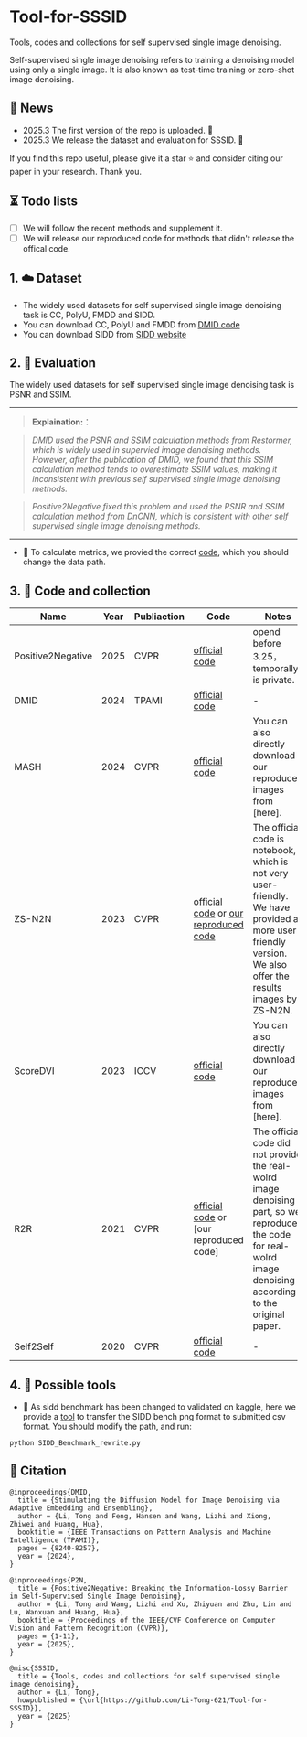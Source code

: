 # Tool-for-SSSID
Tools, codes and collections for self supervised single image denoising.

Self-supervised single image denoising refers to training a denoising model using only a single image. It is also known as test-time training or zero-shot image denoising.

## 🚀 News

- 2025.3 The first version of the repo is uploaded. 🤩
- 2025.3 We release the dataset and evaluation for SSSID. 💝

If you find this repo useful, please give it a star ⭐ and consider citing our paper in your research. Thank you.

## ⏳ Todo lists
- [ ] We will follow the recent methods and supplement it. 
- [ ] We will release our reproduced code for methods that didn't release the offical code.

## 1. ☁️ Dataset

-  The widely used datasets for self supervised single image denoising task is CC, PolyU, FMDD and SIDD.
-  You can download CC, PolyU and FMDD from [DMID code](https://github.com/Li-Tong-621/DMID/releases/tag/v1.0)
-  You can download SIDD from [SIDD website](https://abdokamel.github.io/sidd/) 




## 2. 🌊 Evaluation

The widely used datasets for self supervised single image denoising task is PSNR and SSIM.


<hr />

>**Explaination:**：

>*DMID used the PSNR and SSIM calculation methods from Restormer, which is widely used in supervied image denoising methods. However,  after the publication of DMID, we found that this SSIM calculation method tends to overestimate SSIM values, making it inconsistent with previous self supervised single image denoising methods.*

>*Positive2Negative fixed this problem and used the PSNR and SSIM calculation method from DnCNN, which is consistent with other self supervised single image denoising methods.*
<hr />

-  🔨 To calculate metrics, we provied the correct [code](https://github.com/Li-Tong-621/Tool-for-SSSID/cal_metrics.py), which you should change the data path.



## 3. 🎉 Code and collection

| Name | Year | Publiaction | Code | Notes |
|-|-|-|-|-|
|Positive2Negative| 2025|CVPR |[official code](https://github.com/Li-Tong-621/P2N/)|opend before 3.25， temporally is private. |
|DMID| 2024|TPAMI |[official code](https://github.com/Li-Tong-621/DMID/)|-|
|MASH|2024| CVPR|[official code](https://github.com/hamadichihaoui/mash)| You can also directly download our reproduced images from [here].|
|ZS-N2N| 2023 |CVPR |[official code](https://colab.research.google.com/drive/1i82nyizTdszyHkaHBuKPbWnTzao8HF9b) or [our reproduced code](https://github.com/Li-Tong-621/ZS-N2N)| The official code is notebook, which is not very user-friendly. We have provided a more user-friendly version. We also offer the results images by ZS-N2N.|
|ScoreDVI| 2023| ICCV |[official code](https://github.com/alwaysuu/ScoreDVI/)| You can also directly download our reproduced images from [here].|
|R2R| 2021| CVPR |[official code](https://github.com/PangTongyao/Recorrupted-to-Recorrupted-Unsupervised-Deep-Learning-for-Image-Denoising/) or [our reproduced code]| The official code did not provide the real-wolrd image denoising part, so we reproduced the code for real-wolrd image denoising according to the original paper.|
|Self2Self| 2020 |CVPR |[official code](https://github.com/scut-mingqinchen/self2self/)|-|


## 4. 🔨 Possible tools

-  🔨 As sidd benchmark has been changed to validated on kaggle, here we provide a [tool](https://github.com/Li-Tong-621/Tool-for-SSSID/edit/main/SIDD_Benchmark_rewrite.py) to transfer the SIDD bench png format to submitted csv format. You should modify the path, and run:
```
python SIDD_Benchmark_rewrite.py
```
  

## 🌹 Citation


```
@inproceedings{DMID,
  title = {Stimulating the Diffusion Model for Image Denoising via Adaptive Embedding and Ensembling},
  author = {Li, Tong and Feng, Hansen and Wang, Lizhi and Xiong, Zhiwei and Huang, Hua},
  booktitle = {IEEE Transactions on Pattern Analysis and Machine Intelligence (TPAMI)},
  pages = {8240-8257},
  year = {2024},
}
```


```
@inproceedings{P2N,
  title = {Positive2Negative: Breaking the Information-Lossy Barrier in Self-Supervised Single Image Denoising},
  author = {Li, Tong and Wang, Lizhi and Xu, Zhiyuan and Zhu, Lin and Lu, Wanxuan and Huang, Hua},
  booktitle = {Proceedings of the IEEE/CVF Conference on Computer Vision and Pattern Recognition (CVPR)},
  pages = {1-11},
  year = {2025},
}
```

```
@misc{SSSID,
  title = {Tools, codes and collections for self supervised single image denoising},
  author = {Li, Tong},
  howpublished = {\url{https://github.com/Li-Tong-621/Tool-for-SSSID}},
  year = {2025}
}
```

